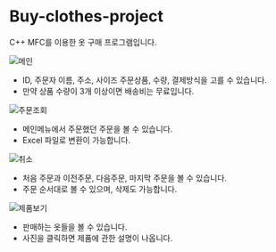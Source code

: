 # Buy-clothes-project

C++ MFC를 이용한 옷 구매 프로그램입니다.

![메인](https://user-images.githubusercontent.com/45312005/167064836-cb1cd931-76b2-46bc-aac5-bd9afc7aa779.PNG)

- ID, 주문자 이름, 주소, 사이즈 주문상품, 수량, 결제방식을 고를 수 있습니다.
- 만약 상품 수량이 3개 이상이면 배송비는 무료입니다.


![주문조회](https://user-images.githubusercontent.com/45312005/167064843-23aa46b0-3b5a-4ce4-ba39-f1e3095222f9.PNG)

- 메인메뉴에서 주문했던 주문을 볼 수 있습니다.
- Excel 파일로 변환이 가능합니다.

![취소](https://user-images.githubusercontent.com/45312005/167064850-ecae5dc3-0f79-4b1f-b5e1-8465e64567ed.PNG)

- 처음 주문과 이전주문, 다음주문, 마지막 주문을 볼 수 있습니다.
- 주문 순서대로 볼 수 있으며, 삭제도 가능합니다.

![제품보기](https://user-images.githubusercontent.com/45312005/167064858-8c19d59a-9041-4e34-85b9-8f76d5819ef9.PNG)

- 판매하는 옷들을 볼 수 있습니다.
- 사진을 클릭하면 제품에 관한 설명이 나옵니다.

